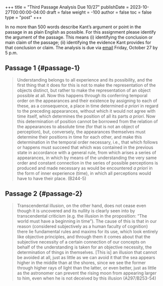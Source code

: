 +++
title = "Third Passage Analysis Due 10/27"
publishDate = 2023-10-27T00:00:00-04:00
draft = false
weight = -100
author = false
toc = false
type = "post"
+++

In no more than 500 words describe Kant&rsquo;s argument or point in the passage in as plain English as possible. For this assignment please identify the argument of the passage. This means (i) identifying the conclusion or main claim of the passage; (ii) identifying the evidence Kant provides for that conclusion or claim. The analysis is due via [email](mailto:mclear@unl.edu) Friday, October 27 by 5 p.m.


## Passage 1 {#passage-1}

> Understanding belongs to all experience and its possibility, and the first thing that it does for this is not to make the representation of the objects distinct, but rather to make the representation of an object possible at all. Now this happens through its conferring temporal order on the appearances and their existence by assigning to each of these, as a consequence, a place in time determined _a priori_ in regard to the preceding appearances, without which it would not agree with time itself, which determines the position of all its parts _a priori_. Now this determination of position cannot be borrowed from the relation of the appearances to absolute time (for that is not an object of perception), but, conversely, the appearances themselves must determine their positions in time for each other, and make this determination in the temporal order necessary, i.e., that which follows or happens must succeed that which was contained in the previous state in accordance with a general rule, from which arises a series of appearances, in which by means of the understanding the very same order and constant connection in the series of possible perceptions is produced and made necessary as would be encountered _a priori_ in the form of inner experience (time), in which all perceptions would have to have their place. (B244-5)


## Passage 2 {#passage-2}

> Transcendental illusion, on the other hand, does not cease even though it is uncovered and its nullity is clearly seen into by transcendental criticism (e.g. the illusion in the proposition: &ldquo;The world must have a beginning in time&rdquo;). The cause of this is that in our reason (considered subjectively as a human faculty of cognition) there lie fundamental rules and maxims for its use, which look entirely like objective principles, and through them it comes about that the subjective necessity of a certain connection of our concepts on behalf of the understanding is taken for an objective necessity, the determination of things in themselves. [This is] an illusion that cannot be avoided at all, just as little as we can avoid it that the sea appears higher in the middle than at the shores, since we see the former through higher rays of light than the latter, or even better, just as little as the astronomer can prevent the rising moon from appearing larger to him, even when he is not deceived by this illusion (A297/B253-54)
